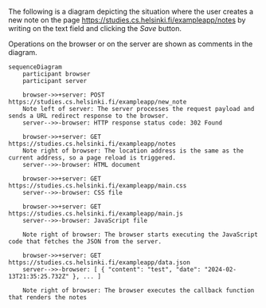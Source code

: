 The following is a diagram depicting the situation where the user creates a new note on the page https://studies.cs.helsinki.fi/exampleapp/notes by writing on the text field and clicking the *Save* button.

Operations on the browser or on the server are shown as comments in the diagram.

```mermaid
sequenceDiagram
    participant browser
    participant server

    browser->>+server: POST https://studies.cs.helsinki.fi/exampleapp/new_note
    Note left of server: The server processes the request payload and sends a URL redirect response to the browser.
    server-->>-browser: HTTP response status code: 302 Found

    browser->>+server: GET https://studies.cs.helsinki.fi/exampleapp/notes
    Note right of browser: The location address is the same as the current address, so a page reload is triggered.
    server-->>-browser: HTML document

    browser->>+server: GET https://studies.cs.helsinki.fi/exampleapp/main.css
    server-->>-browser: CSS file

    browser->>+server: GET https://studies.cs.helsinki.fi/exampleapp/main.js
    server-->>-browser: JavaScript file

    Note right of browser: The browser starts executing the JavaScript code that fetches the JSON from the server.

    browser->>+server: GET https://studies.cs.helsinki.fi/exampleapp/data.json
    server-->>-browser: [ { "content": "test", "date": "2024-02-13T21:35:25.732Z" }, ... ]

    Note right of browser: The browser executes the callback function that renders the notes
```
